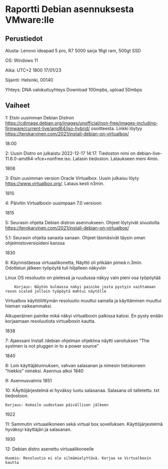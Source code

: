 # Raportti Debian asennuksesta VMware:lle


## Perustiedot
Alusta: Lenovo ideapad 5 pro, R7 5000 sarja 16gt ram, 500gt SSD

OS: Windows 11

Aika: UTC+2 1800 17/01/23

Sijainti: Helsinki, 00140

Yhteys: DNA valokuituyhteys Download 100mpbs, upload 50mbps


## Vaiheet

1: Etsin uusimman Debian Distron https://cdimage.debian.org/images/unofficial/non-free/images-including-firmware/current-live/amd64/iso-hybrid/ osoitteesta. Linkki löytyy https://terokarvinen.com/2021/install-debian-on-virtualbox/ 

18:00

2: Uusin Distro on julkaistu 2022-12-17 14:17. Tiedoston nimi on debian-live-11.6.0-amd64-xfce+nonfree.iso.
Latasin tiedoston. Lataukseen meni 4min.

1806

3: Etsin uusimman version Oracle Virtualbox. Uusin julkaisu löyty https://www.virtualbox.org/. Lataus kesti n3min.

1810

4: Päivitin Virtualboxin uusimpaan 7.0 versioon

1815

5: Seurasin ohjeita Debian distron asennukseen. Ohjeet löytyivät sivustolta https://terokarvinen.com/2021/install-debian-on-virtualbox/

5.1: 	Seurasin ohjeita sanasta sanaan. Ohjeet täsmäsivät täysin oman ohjelmistoversioideni kanssa <br>

1830

6: Käynnistäessa virtuaalikonetta, Näyttö oli pitkään pimeä n.3min. Odottelun jälkeen työpöytä tuli hiljalleen näkyviin


Linux OS resoluutio on pielessä ja ruudussa näkyy vain pieni osa työpöytää

		Korjaus: Näytön kulmassa näkyi painike josta pystyin vaihtamaan reson scaled jolloin työpöytä mahtui näytölle

Virtualbox käyttöliittymän resoluutio muuttui samalla ja käyttäminen muuttui hieman vaikeammaksi.

Alkuperäinen painike mikä näkyi virtualboxin palkissa katosi. En pysty enään korjaamaan resoluutiota virtualboxin kautta.

1838

7: 	Ajaessani Install /debian ohjelman ohjeklma näytti varoituksen "The systmen is not pluggen in to a power source"

1840

8: Loin käyttäjätunnuksen, vahvan salasanan ja nimesin tietokoneen "hiekkis" nimeksi. Asennus alkoi 1840

9: Asennusvalmis 1851

10: KÄyttöjärjestelmä ei hyväksy luotu salasanaa. Salasana oli talletettu .txt tiedostoon. 

	Korjaus: Kokeile uudestaan päivällisen jälkeen

1922

11: Sammutin virtuaalikoneen sekä virtual box sovelluksen. Käyttöjärjestelmä hyväksyi käyttäjän ja salasanan.

1930

12: Debian distro asenettu virtuaalikoneelle

	Huomio: Resoluutio ei ole silmämielyttävä. Korjaa se Virtualboxin kautta
  

